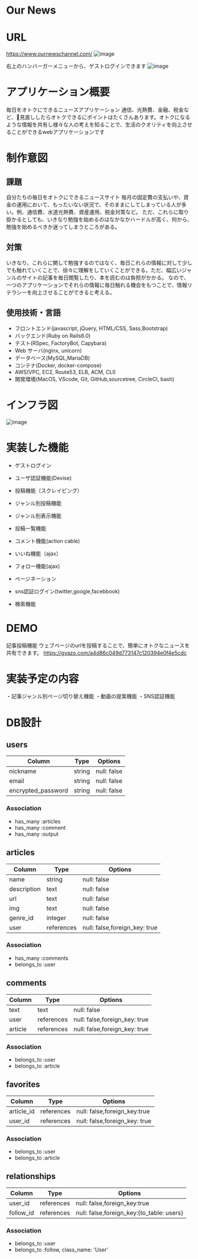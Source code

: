 # Our News

# URL
https://www.ournewschannel.com/
![image](https://user-images.githubusercontent.com/73804663/107180810-de87c380-6a1c-11eb-8938-57de765b7ad4.png)


右上のハンバーガーメニューから、ゲストログインできます
![image](https://user-images.githubusercontent.com/73804663/107180696-94064700-6a1c-11eb-8f13-19d70008f8ab.png)

# アプリケーション概要
毎日をオトクにできるニュースアプリケーション
通信、光熱費、金融、税金など、見直ししたらオトクできるにポイントはたくさんあります。オトクになるような情報を共有し様々な人の考えを知ることで、生活のクオリティを向上させることができるwebアプリケーションです


# 制作意図

## 課題　
自分たちの毎日をオトクにできるニュースサイト
毎月の固定費の支払いや、資金の運用において、もったいない状況で、そのままにしてしまっている人が多い。例、通信費、水道光熱費、資産運用、税金対策など。
ただ、これらに取り掛かるとしても、いきなり勉強を始めるのはなかなかハードルが高く、何から、勉強を始めるべきか迷ってしまうところがある。

## 対策

いきなり、これらに関して勉強するのではなく、毎日これらの情報に対して少しでも触れていくことで、徐々に理解をしていくことができる。ただ、幅広いジャンルのサイトの記事を毎日閲覧したり、本を読むのは負担がかかる。
なので、一つのアプリケーションでそれらの情報に毎日触れる機会をもつことで、情報リテラシーを向上させることができると考える。

## 使用技術・言語
- フロントエンド(javascript, jQuery, HTML/CSS, Sass,Bootstrap)
- バックエンド(Ruby on Rails6.0)
- テスト(RSpec, FactoryBot, Capybara)
- Web サーバ(nginx, unicorn)
- データベース(MySQL,MariaDB)
- コンテナ(Docker, docker-compose)
- AWS(VPC, EC2, Route53, ELB, ACM, CLI)
- 開発環境(MacOS, VScode, Git, GitHub,sourcetree, CircleCI, bash)

# インフラ図
![image](https://user-images.githubusercontent.com/73804663/107179240-5fdd5700-6a19-11eb-8702-c796203ff8d0.png)



# 実装した機能
- ゲストログイン
- ユーザ認証機能(Devise)
- 投稿機能（スクレイピング）
- ジャンル別投稿機能
- ジャンル別表示機能
- 投稿一覧機能
- コメント機能(action cable)
- いいね機能（ajax）
- フォロー機能(ajax)
- ページネーション

- sns認証ログイン(twitter,google,facebbook)
- 検索機能


# DEMO
記事投稿機能
ウェブページのurlを投稿することで、簡単にオトクなニュースを共有できます。
https://gyazo.com/a4d86c049d773147c120394e0f4e5cdc

# 実装予定の内容
・記事ジャンル別ページ切り替え機能
・動画の提案機能
・SNS認証機能



# DB設計


## users
|Column              |Type  |Options    |
|--------------------|------|-----------|
|nickname            |string|null: false|
|email               |string|null: false|
|encrypted_password  |string|null: false|

### Association
- has_many :articles
- has_many :comment
- has_many :output


## articles
|Column          |Type       |Options    |
|----------------|-----------|-----------|
|name            |string     |null: false|
|description     |text       |null: false|
|url             |text       |null: false|
|img             |text       |null: false|
|genre_id        |integer    |null: false|
|user            |references |null: false,foreign_key: true|

### Association
- has_many :comments
- belongs_to :user



## comments
|Column          |Type       |Options                       |
|----------------|-----------|------------------------------|
|text            |text       |null: false                   |
| user           |references | null: false,foreign_key: true|
| article        |references | null: false,foreign_key: true|

### Association
- belongs_to :user
- belongs_to :article



## favorites
|Column          |Type       |Options                       |
|----------------|-----------|------------------------------|
|article_id      |references |null: false,foreign_key:true  |
|user_id         |references |null: false,foreign_key: true |


### Association
- belongs_to :user
- belongs_to :article



## relationships
|Column          |Type       |Options                       |
|----------------|-----------|------------------------------|
|user_id         |references |null: false,foreign_key:true  |
|follow_id       |references |null: false,foreign_key:{to_table: users} |


### Association
- belongs_to :user
- belongs_to :follow, class_name: 'User'
